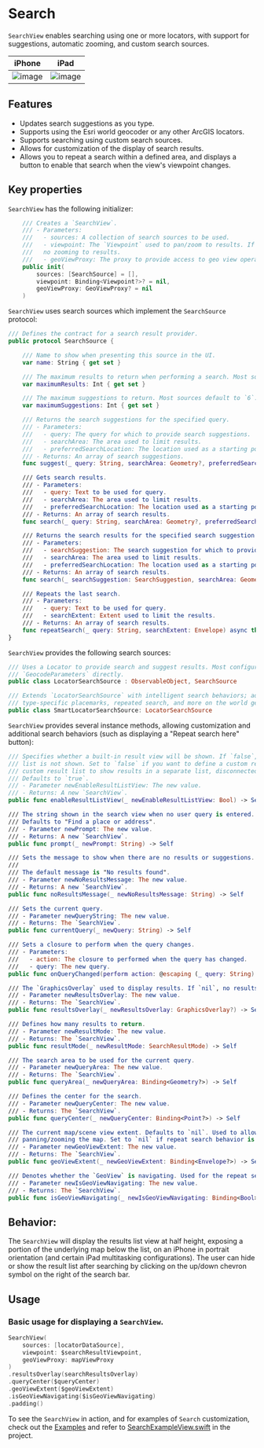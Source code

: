 # Search

`SearchView` enables searching using one or more locators, with support for suggestions, automatic zooming, and custom search sources.

|iPhone|iPad|
|:--:|:--:|
|![image](https://user-images.githubusercontent.com/3998072/203608897-5f3bf34a-0931-4d11-b3fc-18a5dd07131a.png)|![image](https://user-images.githubusercontent.com/3998072/203608708-45a0096c-a8d6-457c-9ee1-8cdb9e5bb15a.png)|

## Features

- Updates search suggestions as you type.
- Supports using the Esri world geocoder or any other ArcGIS locators.
- Supports searching using custom search sources.
- Allows for customization of the display of search results.
- Allows you to repeat a search within a defined area, and displays a button to enable that search when the view's viewpoint changes.

## Key properties

`SearchView` has the following initializer:

```swift
    /// Creates a `SearchView`.
    /// - Parameters:
    ///   - sources: A collection of search sources to be used.
    ///   - viewpoint: The `Viewpoint` used to pan/zoom to results. If `nil`, there will be
    ///   no zooming to results.
    ///   - geoViewProxy: The proxy to provide access to geo view operations.
    public init(
        sources: [SearchSource] = [],
        viewpoint: Binding<Viewpoint?>? = nil,
        geoViewProxy: GeoViewProxy? = nil
    )
```

`SearchView` uses search sources which implement the `SearchSource` protocol:

```swift
/// Defines the contract for a search result provider.
public protocol SearchSource {

    /// Name to show when presenting this source in the UI.
    var name: String { get set }

    /// The maximum results to return when performing a search. Most sources default to `6`.
    var maximumResults: Int { get set }

    /// The maximum suggestions to return. Most sources default to `6`.
    var maximumSuggestions: Int { get set }

    /// Returns the search suggestions for the specified query.
    /// - Parameters:
    ///   - query: The query for which to provide search suggestions.
    ///   - searchArea: The area used to limit results.
    ///   - preferredSearchLocation: The location used as a starting point for searches.
    /// - Returns: An array of search suggestions.
    func suggest(_ query: String, searchArea: Geometry?, preferredSearchLocation: Point?) async throws -> [SearchSuggestion]

    /// Gets search results.
    /// - Parameters:
    ///   - query: Text to be used for query.
    ///   - searchArea: The area used to limit results.
    ///   - preferredSearchLocation: The location used as a starting point for searches.
    /// - Returns: An array of search results.
    func search(_ query: String, searchArea: Geometry?, preferredSearchLocation: Point?) async throws -> [SearchResult]

    /// Returns the search results for the specified search suggestion.
    /// - Parameters:
    ///   - searchSuggestion: The search suggestion for which to provide search results.
    ///   - searchArea: The area used to limit results.
    ///   - preferredSearchLocation: The location used as a starting point for searches.
    /// - Returns: An array of search results.
    func search(_ searchSuggestion: SearchSuggestion, searchArea: Geometry?, preferredSearchLocation: Point?) async throws -> [SearchResult]

    /// Repeats the last search.
    /// - Parameters:
    ///   - query: Text to be used for query.
    ///   - searchExtent: Extent used to limit the results.
    /// - Returns: An array of search results.
    func repeatSearch(_ query: String, searchExtent: Envelope) async throws -> [SearchResult]
}
```

`SearchView` provides the following search sources:

```swift
/// Uses a Locator to provide search and suggest results. Most configuration should be done on the
/// `GeocodeParameters` directly.
public class LocatorSearchSource : ObservableObject, SearchSource
```

```swift
/// Extends `LocatorSearchSource` with intelligent search behaviors; adds support for features like
/// type-specific placemarks, repeated search, and more on the world geocode service.
public class SmartLocatorSearchSource: LocatorSearchSource
```

`SearchView` provides several instance methods, allowing customization and additional search behaviors (such as displaying a "Repeat search here" button):

```swift
/// Specifies whether a built-in result view will be shown. If `false`, the result display/selection
/// list is not shown. Set to `false` if you want to define a custom result list. You might use a
/// custom result list to show results in a separate list, disconnected from the rest of the search view.
/// Defaults to `true`.
/// - Parameter newEnableResultListView: The new value.
/// - Returns: A new `SearchView`.
public func enableResultListView(_ newEnableResultListView: Bool) -> Self

/// The string shown in the search view when no user query is entered.
/// Defaults to "Find a place or address".
/// - Parameter newPrompt: The new value.
/// - Returns: A new `SearchView`.
public func prompt(_ newPrompt: String) -> Self

/// Sets the message to show when there are no results or suggestions.
///
/// The default message is "No results found".
/// - Parameter newNoResultsMessage: The new value.
/// - Returns: A new `SearchView`.
public func noResultsMessage(_ newNoResultsMessage: String) -> Self

/// Sets the current query.
/// - Parameter newQueryString: The new value.
/// - Returns: The `SearchView`.
public func currentQuery(_ newQuery: String) -> Self

/// Sets a closure to perform when the query changes.
/// - Parameters:
///   - action: The closure to performed when the query has changed.
///   - query: The new query.
public func onQueryChanged(perform action: @escaping (_ query: String) -> Void) -> Self

/// The `GraphicsOverlay` used to display results. If `nil`, no results will be displayed.
/// - Parameter newResultsOverlay: The new value.
/// - Returns: The `SearchView`.
public func resultsOverlay(_ newResultsOverlay: GraphicsOverlay?) -> Self

/// Defines how many results to return.
/// - Parameter newResultMode: The new value.
/// - Returns: The `SearchView`.
public func resultMode(_ newResultMode: SearchResultMode) -> Self

/// The search area to be used for the current query.
/// - Parameter newQueryArea: The new value.
/// - Returns: The `SearchView`.
public func queryArea(_ newQueryArea: Binding<Geometry?>) -> Self

/// Defines the center for the search.
/// - Parameter newQueryCenter: The new value.
/// - Returns: The `SearchView`.
public func queryCenter(_ newQueryCenter: Binding<Point?>) -> Self

/// The current map/scene view extent. Defaults to `nil`. Used to allow repeat searches after
/// panning/zooming the map. Set to `nil` if repeat search behavior is not wanted.
/// - Parameter newGeoViewExtent: The new value.
/// - Returns: The `SearchView`.
public func geoViewExtent(_ newGeoViewExtent: Binding<Envelope?>) -> Self

/// Denotes whether the `GeoView` is navigating. Used for the repeat search behavior.
/// - Parameter newIsGeoViewNavigating: The new value.
/// - Returns: The `SearchView`.
public func isGeoViewNavigating(_ newIsGeoViewNavigating: Binding<Bool>) -> Self
```

## Behavior:

The `SearchView` will display the results list view at half height, exposing a portion of the underlying map below the list, on an iPhone in portrait orientation (and certain iPad multitasking configurations).  The user can hide or show the result list after searching by clicking on the up/down chevron symbol on the right of the search bar.

## Usage

### Basic usage for displaying a `SearchView`.

```swift
SearchView(
    sources: [locatorDataSource],
    viewpoint: $searchResultViewpoint,
    geoViewProxy: mapViewProxy
)
.resultsOverlay(searchResultsOverlay)
.queryCenter($queryCenter)
.geoViewExtent($geoViewExtent)
.isGeoViewNavigating($isGeoViewNavigating)
.padding()
```

To see the `SearchView` in action, and for examples of `Search` customization, check out the [Examples](../../Examples) and refer to [SearchExampleView.swift](../../Examples/Examples/SearchExampleView.swift) in the project.

